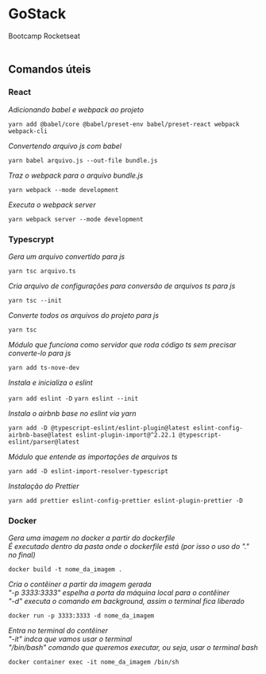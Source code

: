 # GoStack
Bootcamp Rocketseat
<br>
<br>

## Comandos úteis


### React

*Adicionando babel e webpack ao projeto*

```yarn add @babel/core @babel/preset-env babel/preset-react webpack webpack-cli```

*Convertendo arquivo js com babel*

```yarn babel arquivo.js --out-file bundle.js```

*Traz o webpack para o arquivo bundle.js*

```yarn webpack --mode development```

*Executa o webpack server*

```yarn webpack server --mode development```
<br>

### Typescrypt

*Gera um arquivo convertido para js*

```yarn tsc arquivo.ts```

*Cria arquivo de configurações para conversão de arquivos ts para js*

```yarn tsc --init```

*Converte todos os arquivos do projeto para js*

```yarn tsc```

*Módulo que funciona como servidor que roda código ts sem precisar converte-lo para js*

```yarn add ts-nove-dev```

*Instala e inicializa o eslint*

```yarn add eslint -D```
```yarn eslint --init```

*Instala o airbnb base no eslint via yarn*

```yarn add -D @typescript-eslint/eslint-plugin@latest eslint-config-airbnb-base@latest eslint-plugin-import@^2.22.1 @typescript-eslint/parser@latest```

*Módulo que entende as importações de arquivos ts*

```yarn add -D eslint-import-resolver-typescript```

*Instalação do Prettier*

```yarn add prettier eslint-config-prettier eslint-plugin-prettier -D```
<br>

### Docker

*Gera uma imagem no docker a partir do dockerfile*<br>
*É executado dentro da pasta onde o dockerfile está (por isso o uso do "." no final)*

```docker build -t nome_da_imagem .```

*Cria o contêiner a partir da imagem gerada*<br>
*"-p 3333:3333" espelha a porta da máquina local para o contêiner*<br>
*"-d" executa o comando em background, assim o terminal fica liberado*
 
```docker run -p 3333:3333 -d nome_da_imagem```

*Entra no terminal do contêiner*<br>
*"-it" indca que vamos usar o terminal*<br>
*"/bin/bash" comando que queremos executar, ou seja, usar o terminal bash*

```docker container exec -it nome_da_imagem /bin/sh```
